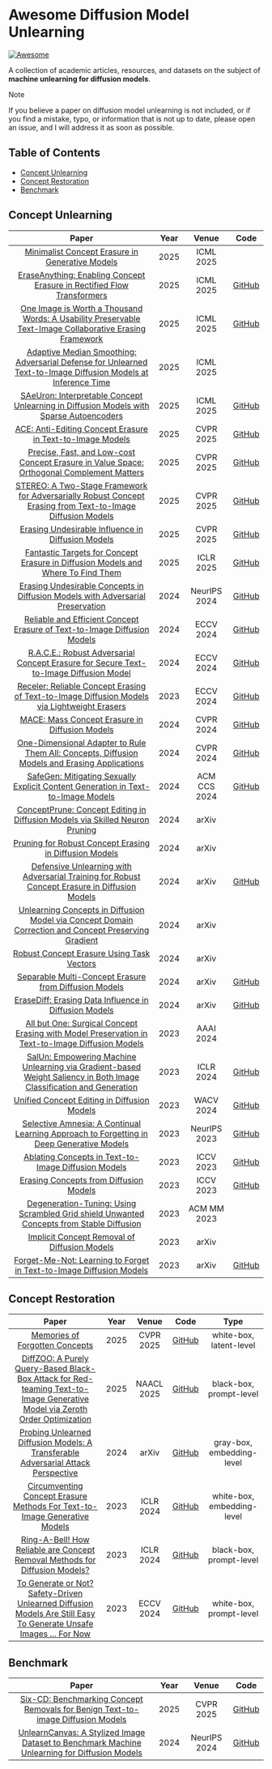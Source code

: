 # Awesome Diffusion Model Unlearning

[![Awesome](https://awesome.re/badge.svg)](https://awesome.re)

A collection of academic articles, resources, and datasets on the subject of **machine unlearning for diffusion models**.

> [!NOTE]
> If you believe a paper on diffusion model unlearning is not included, or if you find a mistake, typo, or information that is not up to date, please open an issue, and I will address it as soon as possible.

## Table of Contents

- [Concept Unlearning](#concept-unlearning)
- [Concept Restoration](#concept-restoration)
- [Benchmark](#benchmark)

## Concept Unlearning

| Paper                                                        | Year | Venue     | Code                                                         |
| :----------------------------------------------------------: | :--: | :-------: | :----------------------------------------------------------: |
| [Minimalist Concept Erasure in Generative Models](https://openreview.net/pdf?id=oBCw6PZ0fX) | 2025 | ICML 2025 |  |
| [EraseAnything: Enabling Concept Erasure in Rectified Flow Transformers](https://arxiv.org/abs/2412.20413) | 2025 | ICML 2025 | [GitHub](https://github.com/tomguluson92/EraseAnything) |
| [One Image is Worth a Thousand Words: A Usability Preservable Text-Image Collaborative Erasing Framework](https://arxiv.org/abs/2505.11131) | 2025 | ICML 2025 | [GitHub](https://github.com/Ferry-Li/Co-Erasing) |
| [Adaptive Median Smoothing: Adversarial Defense for Unlearned Text-to-Image Diffusion Models at Inference Time](https://openreview.net/pdf?id=PdBEggnDIl) | 2025 | ICML 2025 |  |
| [SAeUron: Interpretable Concept Unlearning in Diffusion Models with Sparse Autoencoders](https://arxiv.org/abs/2501.18052) | 2025 | ICML 2025 | [GitHub](https://github.com/cywinski/SAeUron) |
| [ACE: Anti-Editing Concept Erasure in Text-to-Image Models](https://arxiv.org/abs/2501.01633) | 2025 | CVPR 2025 | [GitHub](https://github.com/120L020904/ACE) |
| [Precise, Fast, and Low-cost Concept Erasure in Value Space: Orthogonal Complement Matters](https://arxiv.org/abs/2412.06143) | 2025 | CVPR 2025 | [GitHub](https://github.com/WYuan1001/AdaVD) |
| [STEREO: A Two-Stage Framework for Adversarially Robust Concept Erasing from Text-to-Image Diffusion Models](https://arxiv.org/abs/2408.16807) | 2025 | CVPR 2025 | [GitHub](https://github.com/koushiksrivats/robust-concept-erasing) |
| [Erasing Undesirable Influence in Diffusion Models](https://arxiv.org/abs/2401.05779) | 2025 | CVPR 2025 | [GitHub](https://github.com/JingWu321/EraseDiff) |
| [Fantastic Targets for Concept Erasure in Diffusion Models and Where To Find Them](https://arxiv.org/abs/2501.18950) | 2025 | ICLR 2025 | [GitHub](https://github.com/tuananhbui89/Adaptive-Guided-Erasure) |
| [Erasing Undesirable Concepts in Diffusion Models with Adversarial Preservation](https://arxiv.org/abs/2410.15618) | 2024 | NeurIPS 2024 | [GitHub](https://github.com/tuananhbui89/Erasing-Adversarial-Preservation) |
| [Reliable and Efficient Concept Erasure of Text-to-Image Diffusion Models](https://arxiv.org/abs/2407.12383) | 2024 | ECCV 2024 | [GitHub](https://github.com/CharlesGong12/RECE) |
| [R.A.C.E.: Robust Adversarial Concept Erasure for Secure Text-to-Image Diffusion Model](https://arxiv.org/abs/2405.16341) | 2024 | ECCV 2024 | [GitHub](https://github.com/chkimmmmm/R.A.C.E.) |
| [Receler: Reliable Concept Erasing of Text-to-Image Diffusion Models via Lightweight Erasers](https://arxiv.org/abs/2311.17717) | 2023 | ECCV 2024 | [GitHub](https://github.com/jasper0314-huang/Receler) |
| [MACE: Mass Concept Erasure in Diffusion Models](https://arxiv.org/abs/2403.06135) | 2024 | CVPR 2024 | [GitHub](https://github.com/Shilin-LU/MACE) |
| [One-Dimensional Adapter to Rule Them All: Concepts, Diffusion Models and Erasing Applications](https://arxiv.org/abs/2312.16145) | 2024 | CVPR 2024 | [GitHub](https://github.com/Con6924/SPM) |
| [SafeGen: Mitigating Sexually Explicit Content Generation in Text-to-Image Models](https://arxiv.org/abs/2404.06666) | 2024 | ACM CCS 2024 | [GitHub](https://github.com/LetterLiGo/SafeGen_CCS2024) |
| [ConceptPrune: Concept Editing in Diffusion Models via Skilled Neuron Pruning](https://arxiv.org/abs/2405.19237) | 2024 | arXiv |  |
| [Pruning for Robust Concept Erasing in Diffusion Models](https://arxiv.org/abs/2405.16534) | 2024 | arXiv |  |
| [Defensive Unlearning with Adversarial Training for Robust Concept Erasure in Diffusion Models](https://arxiv.org/abs/2405.15234) | 2024 | arXiv | [GitHub](https://github.com/OPTML-Group/AdvUnlearn) |
| [Unlearning Concepts in Diffusion Model via Concept Domain Correction and Concept Preserving Gradient](https://arxiv.org/abs/2405.15304) | 2024 | arXiv |  |
| [Robust Concept Erasure Using Task Vectors](https://arxiv.org/abs/2404.03631) | 2024 | arXiv |  |
| [Separable Multi-Concept Erasure from Diffusion Models](https://arxiv.org/abs/2402.05947) | 2024 | arXiv | [GitHub](https://github.com/Dlut-lab-zmn/SepCE4MU) |
| [EraseDiff: Erasing Data Influence in Diffusion Models](https://arxiv.org/abs/2401.05779) | 2024 | arXiv | [GitHub](https://github.com/JingWu321/EraseDiff) |
| [All but One: Surgical Concept Erasing with Model Preservation in Text-to-Image Diffusion Models](https://arxiv.org/abs/2312.12807) | 2023 | AAAI 2024 |                                                              |
| [SalUn: Empowering Machine Unlearning via Gradient-based Weight Saliency in Both Image Classification and Generation](https://arxiv.org/abs/2310.12508) | 2023 | ICLR 2024 | [GitHub](https://github.com/OPTML-Group/Unlearn-Saliency) |
| [Unified Concept Editing in Diffusion Models](https://arxiv.org/abs/2308.14761) | 2023 | WACV 2024 | [GitHub](https://github.com/rohitgandikota/unified-concept-editing) |
| [Selective Amnesia: A Continual Learning Approach to Forgetting in Deep Generative Models](https://arxiv.org/abs/2305.10120) | 2023 | NeurIPS 2023 | [GitHub](https://github.com/clear-nus/selective-amnesia)     |
| [Ablating Concepts in Text-to-Image Diffusion Models](https://arxiv.org/abs/2303.13516) | 2023 | ICCV 2023 | [GitHub](https://github.com/nupurkmr9/concept-ablation)      |
| [Erasing Concepts from Diffusion Models](https://arxiv.org/abs/2303.07345) | 2023 | ICCV 2023 | [GitHub](https://github.com/rohitgandikota/erasing)          |
| [Degeneration-Tuning: Using Scrambled Grid shield Unwanted Concepts from Stable Diffusion](https://arxiv.org/abs/2308.02552) | 2023 | ACM MM 2023 |  |
| [Implicit Concept Removal of Diffusion Models](https://arxiv.org/abs/2310.05873) | 2023 | arXiv |  |
| [Forget-Me-Not: Learning to Forget in Text-to-Image Diffusion Models](https://arxiv.org/abs/2303.17591) | 2023 | arXiv     | [GitHub](https://github.com/SHI-Labs/Forget-Me-Not)          |

## Concept Restoration

|                            Paper                             | Year |   Venue    |                             Code                             |            Type            |
| :----------------------------------------------------------: | :--: | :--------: | :----------------------------------------------------------: | :------------------------: |
| [Memories of Forgotten Concepts](https://arxiv.org/abs/2412.00782) | 2025 | CVPR 2025  | [GitHub](https://github.com/matanr/Memories_of_Forgotten_Concepts) |  white-box, latent-level   |
| [DiffZOO: A Purely Query-Based Black-Box Attack for Red-teaming Text-to-Image Generative Model via Zeroth Order Optimization](https://arxiv.org/abs/2408.11071) | 2025 | NAACL 2025 |     [GitHub](https://github.com/CherryBlueberry/DiffZOO)     |  black-box, prompt-level   |
| [Probing Unlearned Diffusion Models: A Transferable Adversarial Attack Perspective](https://arxiv.org/abs/2404.19382) | 2024 |   arXiv    |           [GitHub](https://github.com/hxxdtd/PUND)           | gray-box, embedding-level  |
| [Circumventing Concept Erasure Methods For Text-to-Image Generative Models](https://arxiv.org/abs/2308.01508) | 2023 | ICLR 2024  | [GitHub](https://github.com/NYU-DICE-Lab/circumventing-concept-erasure) | white-box, embedding-level |
| [Ring-A-Bell! How Reliable are Concept Removal Methods for Diffusion Models?](https://arxiv.org/abs/2310.10012) | 2023 | ICLR 2024  |     [GitHub](https://github.com/chiayi-hsu/Ring-A-Bell)      |  black-box, prompt-level   |
| [To Generate or Not? Safety-Driven Unlearned Diffusion Models Are Still Easy To Generate Unsafe Images ... For Now](https://arxiv.org/abs/2310.11868) | 2023 | ECCV 2024  | [GitHub](https://github.com/OPTML-Group/Diffusion-MU-Attack) |  white-box, prompt-level   |

## Benchmark

|                            Paper                             | Year |    Venue     |                          Code                          |
| :----------------------------------------------------------: | :--: | :----------: | :----------------------------------------------------: |
| [Six-CD: Benchmarking Concept Removals for Benign Text-to-image Diffusion Models](https://arxiv.org/abs/2406.14855) | 2025 |  CVPR 2025   |     [GitHub](https://github.com/Artanisax/Six-CD)      |
| [UnlearnCanvas: A Stylized Image Dataset to Benchmark Machine Unlearning for Diffusion Models](https://arxiv.org/abs/2402.11846) | 2024 | NeurIPS 2024 | [GitHub](https://github.com/OPTML-Group/UnlearnCanvas) |

